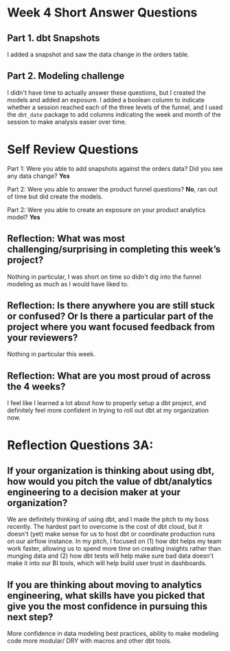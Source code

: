 # Week 4 Short Answer Questions

## Part 1. dbt Snapshots

I added a snapshot and saw the data change in the orders table. 

## Part 2. Modeling challenge

I didn't have time to actually answer these questions, but I created the models and added an exposure. I added a boolean column to indicate whether a session reached each of the three levels of the funnel, and I used the `dbt_date` package to add columns indicating the week and month of the session to make analysis easier over time. 

# Self Review Questions

Part 1: Were you able to add snapshots against the orders data? Did you see any data change? **Yes**

Part 2: Were you able to answer the product funnel questions? **No**, ran out of time but did create the models. 

Part 2: Were you able to create an exposure on your product analytics model? **Yes**

## Reflection: What was most challenging/surprising in completing this week’s project?
Nothing in particular, I was short on time so didn't dig into the funnel modeling as much as I would have liked to. 

## Reflection: Is there anywhere you are still stuck or confused? Or Is there a particular part of the project where you want focused feedback from your reviewers?
Nothing in particular this week. 

## Reflection: What are you most proud of across the 4 weeks? 
I feel like I learned a lot about how to properly setup a dbt project, and definitely feel more confident in trying to roll out dbt at my organization now. 

# Reflection Questions 3A: 

## If your organization is thinking about using dbt, how would you pitch the value of dbt/analytics engineering to a decision maker at your organization?

We are definitely thinking of using dbt, and I made the pitch to my boss recently. The hardest part to overcome is the cost of dbt cloud, but it doesn't (yet) make sense for us to host dbt or coordinate production runs on our airflow instance. In my pitch, I focused on (1) how dbt helps my team work faster, allowing us to spend more time on creating insights rather than munging data and (2) how dbt tests will help make sure bad data doesn't make it into our BI tools, which will help build user trust in dashboards. 

## If you are thinking about moving to analytics engineering, what skills have you picked that give you the most confidence in pursuing this next step?

More confidence in data modeling best practices, ability to make modeling code more modular/ DRY with macros and other dbt tools. 